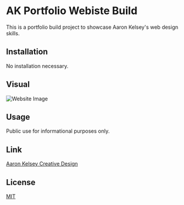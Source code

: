 # AK Portfolio Webiste Build

This is a portfolio build project to showcase Aaron Kelsey's web design skills.

## Installation

No installation necessary. 

## Visual

![Website Image](./assets/images/Horiseon-webpage-video.gif)


## Usage

Public use for informational purposes only. 

## Link

[Aaron Kelsey Creative Design](https://google.com)

## License

[MIT](https://choosealicense.com/licenses/mit/)